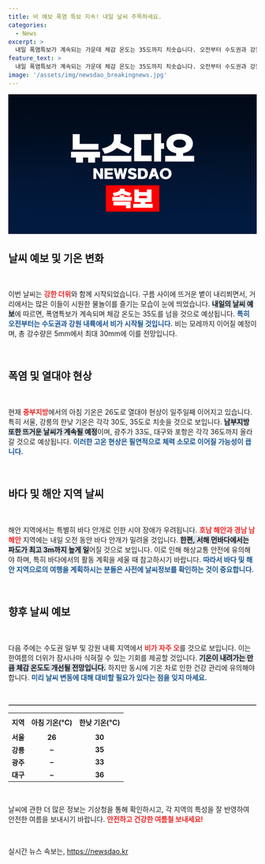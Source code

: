 ```yaml
---
title: 비 예보 폭염 특보 지속! 내일 날씨 주목하세요.
categories:
  - News
excerpt: >
  내일 폭염특보가 계속되는 가운데 체감 온도는 35도까지 치솟습니다. 오전부터 수도권과 강원에 비가 예보되어, 무더위와 바다 안개에 대비해야 할 하루가 되겠습니다.
feature_text: >
  내일 폭염특보가 계속되는 가운데 체감 온도는 35도까지 치솟습니다. 오전부터 수도권과 강원에 비가 예보되어, 무더위와 바다 안개에 대비해야 할 하루가 되겠습니다.
image: '/assets/img/newsdao_breakingnews.jpg'
---
```


<p><img src="/assets/img/newsdao_breakingnews.jpg" alt="bookingtag 속보" /></p>

<h2 data-ke-size="size26">날씨 예보 및 기온 변화</h2>

<p data-ke-size="size16">&nbsp;</p>

<p data-ke-size="size16">이번 날씨는 <b><span style="color: #ee2323;">강한 더위</span></b>와 함께 시작되었습니다. 구름 사이에 뜨거운 볕이 내리쬐면서, 거리에서는 많은 이들이 시원한 물놀이를 즐기는 모습이 눈에 띄었습니다. <b><span style="background-color: #21538527;">내일의 날씨 예보</span></b>에 따르면, 폭염특보가 계속되며 체감 온도는 35도를 넘을 것으로 예상됩니다. <b><span style="color: #1a5490;">특히 오전부터는 수도권과 강원 내륙에서 비가 시작될 것입니다.</span></b> 비는 모레까지 이어질 예정이며, 총 강수량은 5mm에서 최대 30mm에 이를 전망입니다.</p>

<p data-ke-size="size16">&nbsp;</p>

<h2 data-ke-size="size26">폭염 및 열대야 현상</h2>

<p data-ke-size="size16">&nbsp;</p>

<p data-ke-size="size16">현재 <b><span style="color: #ee2323;">중부지방</span></b>에서의 아침 기온은 26도로 열대야 현상이 일주일째 이어지고 있습니다. 특히 서울, 강릉의 한낮 기온은 각각 30도, 35도로 치솟을 것으로 보입니다. <b><span style="background-color: #21538527;">남부지방 또한 뜨거운 날씨가 계속될 예정</span></b>이며, 광주가 33도, 대구와 포항은 각각 36도까지 올라 갈 것으로 예상됩니다. <b><span style="color: #1a5490;">이러한 고온 현상은 필연적으로 체력 소모로 이어질 가능성이 큽니다.</span></b></p>

<p data-ke-size="size16">&nbsp;</p>

<h2 data-ke-size="size26">바다 및 해안 지역 날씨</h2>

<p data-ke-size="size16">&nbsp;</p>

<p data-ke-size="size16">해안 지역에서는 특별히 바다 안개로 인한 시야 장애가 우려됩니다. <b><span style="color: #ee2323;">호남 해안과 경남 남해안</span></b> 지역에는 내일 오전 동안 바다 안개가 밀려올 것입니다. <b><span style="background-color: #21538527;">한편, 서해 먼바다에서는 파도가 최고 3m까지 높게 일</span></b>어질 것으로 보입니다. 이로 인해 해상교통 안전에 유의해야 하며, 특히 바다에서의 활동 계획을 세울 때 참고하시기 바랍니다. <b><span style="color: #1a5490;">따라서 바다 및 해안 지역으로의 여행을 계획하시는 분들은 사전에 날씨정보를 확인하는 것이 중요합니다.</span></b></p>

<p data-ke-size="size16">&nbsp;</p>

<h2 data-ke-size="size26">향후 날씨 예보</h2>

<p data-ke-size="size16">&nbsp;</p>

<p data-ke-size="size16">다음 주에는 수도권 일부 및 강원 내륙 지역에서 <b><span style="color: #ee2323;">비가 자주 오</span></b>를 것으로 보입니다. 이는 한여름의 더위가 잠시나마 식혀질 수 있는 기회를 제공할 것입니다. <b><span style="background-color: #21538527;">기온이 내려가는 만큼 체감 온도도 개선될 전망입니다.</span></b> 하지만 동시에 기온 차로 인한 건강 관리에 유의해야 합니다. <b><span style="color: #1a5490;">미리 날씨 변동에 대해 대비할 필요가 있다는 점을 잊지 마세요.</span></b></p>

<p data-ke-size="size16">&nbsp;</p>

<hr style="border: 1px solid #ccc;">

<table style="width: 100%; border-collapse: collapse;">
    <tr>
        <th style="text-align: center; height: 30px;"><b>지역</b></th>
        <th style="text-align: center; height: 30px;"><b>아침 기온(°C)</b></th>
        <th style="text-align: center; height: 30px;"><b>한낮 기온(°C)</b></th>
    </tr>
    <tr>
        <td style="text-align: center; height: 17px;"><b>서울</b></td>
        <td style="text-align: center; height: 17px;"><b>26</b></td>
        <td style="text-align: center; height: 17px;"><b>30</b></td>
    </tr>
    <tr>
        <td style="text-align: center; height: 17px;"><b>강릉</b></td>
        <td style="text-align: center; height: 17px;"><b>–</b></td>
        <td style="text-align: center; height: 17px;"><b>35</b></td>
    </tr>
    <tr>
        <td style="text-align: center; height: 17px;"><b>광주</b></td>
        <td style="text-align: center; height: 17px;"><b>–</b></td>
        <td style="text-align: center; height: 17px;"><b>33</b></td>
    </tr>
    <tr>
        <td style="text-align: center; height: 17px;"><b>대구</b></td>
        <td style="text-align: center; height: 17px;"><b>–</b></td>
        <td style="text-align: center; height: 17px;"><b>36</b></td>
    </tr>
</table>

<p data-ke-size="size16">&nbsp;</p>

<p data-ke-size="size16">날씨에 관한 더 많은 정보는 기상청을 통해 확인하시고, 각 지역의 특성을 잘 반영하여 안전한 여름을 보내시기 바랍니다. <b><span style="color: #ee2323;">안전하고 건강한 여름철 보내세요!</span></b></p>

<p data-ke-size="size16">&nbsp;</p>
실시간 뉴스 속보는, <a href="https://newsdao.kr" rel="dofollow">https://newsdao.kr</a>


